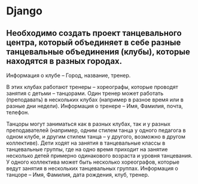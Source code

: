 # Django

## Необходимо создать проект танцевального центра, который объединяет в себе разные танцевальные объединения (клубы), которые находятся в разных городах.
Информация о клубе – Город, название, тренер.

В этих клубах работают тренеры – хореографы, которые проводят занятия с детьми – танцорами. 
Один тренер может работать (преподавать) в нескольких клубах (например в разное время или в разные дни недели). 
Информация о тренере – Имя, Фамилия, почта, телефон.

Танцоры могут заниматься как в разных клубах, так и у разных преподавателей (например, одним стилем танца у одного педагога в одном клубе, и другим стилем танца – у другого, возможно в другом коллективе). 
Дети ходят на занятия в танцевальные классы в танцевальные группы, где на одно время приходит на занятие несколько детей примерно одинакового возраста и уровня танцевания. У одного коллектива может быть несколько хореографов, которые ведут занятия в нескольких танцевальных группах.
Информация о танцоре – Имя, Фамилия, дата рождения, клуб, тренер.
